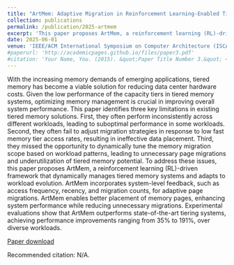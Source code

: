 ```yaml
---
title: "ArtMem: Adaptive Migration in Reinforcement Learning-Enabled Tiered Memory"
collection: publications
permalink: /publication/2025-artmem
excerpt: 'This paper proposes ArtMem, a reinforcement learning (RL)-driven framework that dynamically manages tiered memory systems and adapts to workload evolution. ArtMem incorporates system-level feedback, such as access frequency, recency, and migration counts, for adaptive page migrations. ArtMem enables better placement of memory pages, enhancing system performance while reducing unnecessary migrations…'
date: 2025-06-01
venue: 'IEEE/ACM International Symposium on Computer Architecture (ISCA)'
#paperurl: 'http://academicpages.github.io/files/paper3.pdf'
#citation: 'Your Name, You. (2015). &quot;Paper Title Number 3.&quot; <i>Journal 1</i>. 1(3).'
---
```

With the increasing memory demands of emerging applications, tiered memory has become a viable solution for reducing data center hardware costs. Given the low performance of the capacity tiers in tiered memory systems, optimizing memory management is crucial in improving overall system performance. This paper identifies three key limitations in existing tiered memory solutions. First, they often perform inconsistently across different workloads, leading to suboptimal performance in some workloads. Second, they often fail to adjust migration strategies in response to low fast memory tier access rates, resulting in ineffective data placement. Third, they missed the opportunity to dynamically tune the memory migration scope based on workload patterns, leading to unnecessary page migrations and underutilization of tiered memory potential. To address these issues, this paper proposes ArtMem, a reinforcement learning (RL)-driven framework that dynamically manages tiered memory systems and adapts to workload evolution. ArtMem incorporates system-level feedback, such as access frequency, recency, and migration counts, for adaptive page migrations. ArtMem enables better placement of memory pages, enhancing system performance while reducing unnecessary migrations. Experimental evaluations show that ArtMem outperforms state-of-the-art tiering systems, achieving performance improvements ranging from 35% to 191%, over diverse workloads.

[Paper download](N/A)

Recommended citation: N/A.